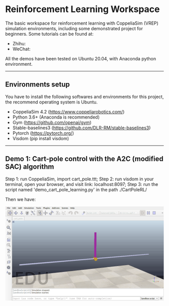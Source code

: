 # Reinforcement Learning Workspace

The basic workspace for reinforcement learning with CoppeliaSim (VREP) simulation environments, including some demonstrated project for beginners.
Some tutorials can be found at:

- Zhihu:
- WeChat:

All the demos have been tested on Ubuntu 20.04, with Anaconda python environment.

---
## Environments setup

You have to install the following softwares and environments for this project, the recommend operating system is Ubuntu.
- CoppeliaSim 4.2 (https://www.coppeliarobotics.com/)
- Python 3.6+ (Anaconda is recommended)
- Gym (https://github.com/openai/gym)
- Stable-baselines3 (https://github.com/DLR-RM/stable-baselines3)
- Pytorch (https://pytorch.org/)
- Visdom (pip install visdom)


---
## Demo 1: Cart-pole control with the A2C (modified SAC) algorithm

Step 1: run CoppeliaSim, import cart_pole.ttt;
Step 2: run visdom in your terminal, open your browser, and visit link: localhost:8097;
Step 3: run the script named 'demo_cart_pole_learning.py' in the path ./CartPoleRL/

Then we have:

![](pic/cart_pole_demo_1.gif)

